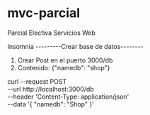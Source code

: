 # mvc-parcial
Parcial Electiva Servicios Web

Insomnia
---------Crear base de datos--------
1. Crear Post en el puerto 3000/db
2. Contenido: {"namedb": "shop"}

curl --request POST \
  --url http://localhost:3000/db \
  --header 'Content-Type: application/json' \
  --data '{
	"namedb": "Shop"
}'


